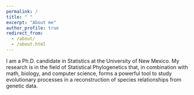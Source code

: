```yaml
---
permalink: /
title: " "
excerpt: "About me"
author_profile: true
redirect_from: 
  - /about/
  - /about.html
---
```


I am a Ph.D. candidate in Statistics at the University of New Mexico.  My research is in the field of Statistical Phylogenetics that, in combination with math, biology, and computer science, forms a powerful tool to study evolutionary processes in a reconstruction of species relationships from genetic data.
